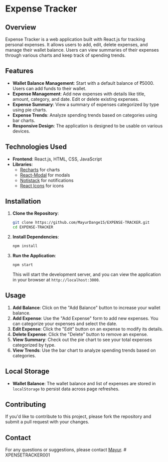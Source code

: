 # Expense Tracker

## Overview

Expense Tracker is a web application built with React.js for tracking personal expenses. It allows users to add, edit, delete expenses, and manage their wallet balance. Users can view summaries of their expenses through various charts and keep track of spending trends.

## Features

- **Wallet Balance Management**: Start with a default balance of ₹5000. Users can add funds to their wallet.
- **Expense Management**: Add new expenses with details like title, amount, category, and date. Edit or delete existing expenses.
- **Expense Summary**: View a summary of expenses categorized by type using pie charts.
- **Expense Trends**: Analyze spending trends based on categories using bar charts.
- **Responsive Design**: The application is designed to be usable on various devices.

## Technologies Used

- **Frontend**: React.js, HTML, CSS, JavaScript
- **Libraries**:
  - [Recharts](https://recharts.org/en-US) for charts
  - [React-Modal](https://reactcommunity.org/react-modal/) for modals
  - [Notistack](https://notistack.com/getting-started) for notifications
  - [React Icons](https://react-icons.github.io/react-icons/) for icons

## Installation

1. **Clone the Repository**:

   ```bash
   git clone https://github.com/MayurDange15/EXPENSE-TRACKER.git
   cd EXPENSE-TRACKER
   ```

2. **Install Dependencies**:

   ```bash
   npm install
   ```

3. **Run the Application**:

   ```bash
   npm start
   ```

   This will start the development server, and you can view the application in your browser at `http://localhost:3000`.

## Usage

1. **Add Balance**: Click on the "Add Balance" button to increase your wallet balance.
2. **Add Expense**: Use the "Add Expense" form to add new expenses. You can categorize your expenses and select the date.
3. **Edit Expense**: Click the "Edit" button on an expense to modify its details.
4. **Delete Expense**: Click the "Delete" button to remove an expense.
5. **View Summary**: Check out the pie chart to see your total expenses categorized by type.
6. **View Trends**: Use the bar chart to analyze spending trends based on categories.

## Local Storage

- **Wallet Balance**: The wallet balance and list of expenses are stored in `localStorage` to persist data across page refreshes.

## Contributing

If you'd like to contribute to this project, please fork the repository and submit a pull request with your changes.

## Contact

For any questions or suggestions, please contact [Mayur](mailto:mayurdange15081996@gmail.com).
#   X P E N S E T R A C K E R 0 0 1  
 